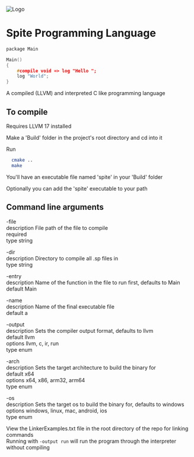 
![Logo](https://raw.githubusercontent.com/MichaelEstes/Spite/refs/heads/main/spite.ico)


# Spite Programming Language


```c
package Main

Main()
{
	#compile void => log "Hello ";
	log "World";
}
```


A compiled (LLVM) and interpreted C like programming language

## To compile

Requires LLVM 17 installed

Make a 'Build' folder in the project's root directory and cd into it

Run
```bash
  cmake ..
  make
```

You'll have an executable file named 'spite' in your 'Build' folder

Optionally you can add the 'spite' executable to your path

## Command line arguments

-file  
description File path of the file to compile  
required  
type string

-dir  
description Directory to compile all .sp files in  
type string  

-entry  
description Name of the function in the file to run first, defaults to Main  
default Main

-name  
description Name of the final executable file  
default a

-output  
description Sets the compiler output format, defaults to llvm  
default llvm  
options llvm, c, ir, run  
type enum

-arch  
description Sets the target architecture to build the binary for  
default x64  
options x64, x86, arm32, arm64  
type enum

-os  
description Sets the target os to build the binary for, defaults to windows  
options windows, linux, mac, android, ios  
type enum


View the LinkerExamples.txt file in the root directory of the repo for linking commands  
Running with `-output run` will run the program through the interpreter without compiling
